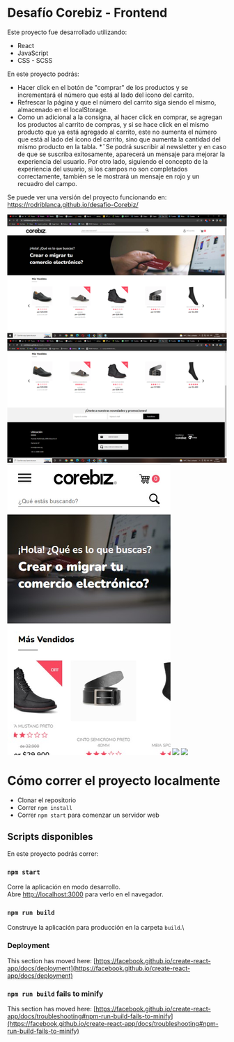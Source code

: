 # Desafío Corebiz - Frontend

Este proyecto fue desarrollado utilizando:

* React
* JavaScript
* CSS - SCSS

En este proyecto podrás:

* Hacer click en el botón de "comprar" de los productos y se incrementará el número que está al lado del icono del carrito.
* Refrescar la página y que el número del carrito siga siendo el mismo, almacenado en el localStorage.
* Como un adicional a la consigna, al hacer click en comprar, se agregan los productos al carrito de compras, y si se hace click en el mismo producto que ya está agregado al carrito, este no aumenta el número que está al lado del icono del carrito, sino que aumenta la cantidad del mismo producto en la tabla.
*¨Se podrá suscribir al newsletter y en caso de que se suscriba exitosamente, aparecerá un mensaje para mejorar la experiencia del usuario. Por otro lado, siguiendo el concepto de la experiencia del usuario, si los campos no son completados correctamente, también se le mostrará un mensaje en rojo y un recuadro del campo. 

Se puede ver una versión del proyecto funcionando en:
https://rodriblanca.github.io/desafio-Corebiz/

![](images/desktop1.png)
![](images/desktop2.png)
![](images/mobile1.jpg)
![](images/mobile2.png)
![](images/mobile3.png)

# Cómo correr el proyecto localmente
* Clonar el repositorio
* Correr `npm install`
* Correr `npm start` para comenzar un servidor web

## Scripts disponibles

En este proyecto podrás correr:

### `npm start`

Corre la aplicación en modo desarrollo.\
Abre [http://localhost:3000](http://localhost:3000) para verlo en el navegador.

### `npm run build`

Construye la aplicación para producción en la carpeta `build`.\

### Deployment

This section has moved here: [https://facebook.github.io/create-react-app/docs/deployment](https://facebook.github.io/create-react-app/docs/deployment)

### `npm run build` fails to minify

This section has moved here: [https://facebook.github.io/create-react-app/docs/troubleshooting#npm-run-build-fails-to-minify](https://facebook.github.io/create-react-app/docs/troubleshooting#npm-run-build-fails-to-minify)
